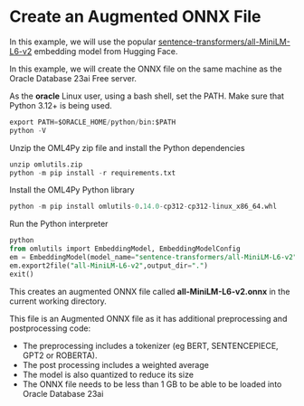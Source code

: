# Create an Augmented ONNX File

In this example, we will use the popular [sentence-transformers/all-MiniLM-L6-v2](https://huggingface.co/sentence-transformers/all-MiniLM-L6-v2) embedding model from Hugging Face.

In this example, we will create the ONNX file on the same machine as the Oracle Database 23ai Free server.

As the **oracle** Linux user, using a bash shell, set the PATH.
Make sure that Python 3.12+ is being used.

```SQL
export PATH=$ORACLE_HOME/python/bin:$PATH
python -V
```

Unzip the OML4Py zip file and install the Python dependencies

```SQL
unzip omlutils.zip
python -m pip install -r requirements.txt
```

Install the OML4Py Python library

```SQL
python -m pip install omlutils-0.14.0-cp312-cp312-linux_x86_64.whl
```

Run the Python interpreter

```SQL
python
from omlutils import EmbeddingModel, EmbeddingModelConfig
em = EmbeddingModel(model_name="sentence-transformers/all-MiniLM-L6-v2")
em.export2file("all-MiniLM-L6-v2",output_dir=".")
exit()
```

This creates an augmented ONNX file called **all-MiniLM-L6-v2.onnx** in the current working directory.

This file is an Augmented ONNX file as it has additional preprocessing and postprocessing code:
- The preprocessing includes a tokenizer (eg BERT, SENTENCEPIECE, GPT2 or ROBERTA).
- The post processing includes a weighted average
- The model is also quantized to reduce its size
- The ONNX file needs to be less than 1 GB to be able to be loaded into Oracle Database 23ai
